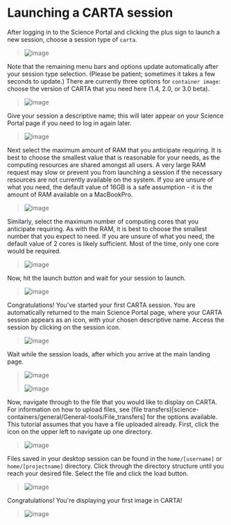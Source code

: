 # Launching a CARTA session 

After logging in to the Science Portal and clicking the plus sign to
launch a new session, choose a session type of `carta`.

> ![image](images/carta/1_select_carta_session.png)

Note that the remaining menu bars and options update automatically after
your session type selection. (Please be patient; sometimes it takes a
few seconds to update.) There are currently three options for
`container image`: choose the version of CARTA that you need here
(1.4, 2.0, or 3.0 beta).

> ![image](images/carta/2_select_carta_container.png)

Give your session a descriptive name; this will later appear on your
Science Portal page if you need to log in again later.

> ![image](images/carta/3_choose_carta_name.png)

Next select the maximum amount of RAM that you anticipate requiring. It
is best to choose the smallest value that is reasonable for your needs,
as the computing resources are shared amongst all users. A very large
RAM request may slow or prevent you from launching a session if the
necessary resources are not currently available on the system. If you
are unsure of what you need, the default value of 16GB is a safe
assumption - it is the amount of RAM available on a MacBookPro.

> ![image](images/carta/4_choose_carta_ram.png)

Similarly, select the maximum number of computing cores that you
anticipate requiring. As with the RAM, it is best to choose the smallest
number that you expect to need. If you are unsure of what you need, the
default value of 2 cores is likely sufficient. Most of the time, only
one core would be required.

> ![image](images/carta/5_choose_carta_cores.png)

Now, hit the launch button and wait for your session to launch.

> ![image](images/carta/6_launch_carta.png)

Congratulations! You've started your first CARTA session. You are
automatically returned to the main Science Portal page, where your CARTA
session appears as an icon, with your chosen descriptive name. Access
the session by clicking on the session icon.

> ![image](images/carta/7_click_carta.png)

Wait while the session loads, after which you arrive at the main landing
page.

> ![image](images/carta/8_carta_loading.png)
>
> ![image](images/carta/9_main_carta_landing.png)

Now, navigate through to the file that you would like to display on
CARTA. For information on how to upload files, see
(file transfers)[science-containers/general/General-tools/File_transfers] for the options available.
This tutorial assumes that you have a file uploaded already. First,
click the icon on the upper left to navigate up one directory.

> ![image](images/carta/10_navigate_files.png)

Files saved in your desktop session can be found in the
`home/[username]` or `home/[projectname]` directory. Click through the
directory structure until you reach your desired file. Select the file
and click the load button.

> ![image](images/carta/11_select_file.png)

Congratulations! You're displaying your first image in CARTA!

> ![image](images/carta/12_success_CARTA.png)
